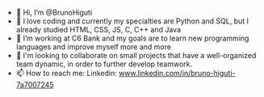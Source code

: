 - 👋 Hi, I’m @BrunoHiguti
- 👀 I love coding and currently my specialties are Python and SQL, but I already studied HTML, CSS, JS, C, C++ and Java 
- 🌱 I’m working at C6 Bank and my goals are to learn new programming languages ​​and improve myself more and more
- 💞️ I'm looking to collaborate on small projects that have a well-organized team dynamic, in order to further develop teamwork.
- 📫 How to reach me: 
  Linkedin: www.linkedin.com/in/bruno-higuti-7a7007245

<!---
BrunoHiguti/BrunoHiguti is a ✨ special ✨ repository because its `README.md` (this file) appears on your GitHub profile.
You can click the Preview link to take a look at your changes.
--->
